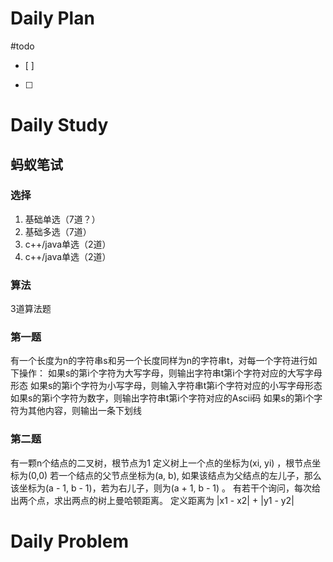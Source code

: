 # Daily Plan
#todo
- [ ] 
- [ ] 
# Daily Study
## 蚂蚁笔试
### 选择
1. 基础单选（7道？）
2. 基础多选（7道）
3. c++/java单选（2道）
4. c++/java单选（2道）
### 算法
3道算法题
### 第一题
有一个长度为n的字符串s和另一个长度同样为n的字符串t，对每一个字符进行如下操作：
如果s的第i个字符为大写字母，则输出字符串t第i个字符对应的大写字母形态
如果s的第i个字符为小写字母，则输入字符串t第i个字符对应的小写字母形态
如果s的第i个字符为数字，则输出字符串t第i个字符对应的Ascii码
如果s的第i个字符为其他内容，则输出一条下划线
### 第二题
有一颗n个结点的二叉树，根节点为1
定义树上一个点的坐标为(xi, yi) ，根节点坐标为(0,0)
若一个结点的父节点坐标为(a, b),  如果该结点为父结点的左儿子，那么该坐标为(a - 1, b - 1)，若为右儿子，则为(a + 1, b - 1) 。
有若干个询问，每次给出两个点，求出两点的树上曼哈顿距离。
定义距离为 |x1 - x2| + |y1 - y2|


# Daily Problem
